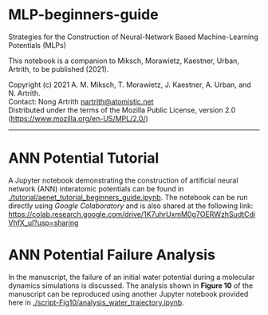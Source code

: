# MLP-beginners-guide

Strategies for the Construction of Neural-Network Based Machine-Learning Potentials (MLPs)

This notebook is a companion to Miksch, Morawietz, Kaestner, Urban, Artrith, to be published (2021).

Copyright (c) 2021 A. M. Miksch, T. Morawietz, J. Kaestner, A. Urban, and N. Artrith.<br/>
Contact: Nong Artrith <nartrith@atomistic.net><br/>
Distributed under the terms of the Mozilla Public License, version 2.0 (https://www.mozilla.org/en-US/MPL/2.0/)

----

# ANN Potential Tutorial

A Jupyter notebook demonstrating the construction of artificial neural network (ANN) interatomic potentials can be found in [./tutorial/aenet_tutorial_beginners_guide.ipynb](./tutorial/aenet_tutorial_beginners_guide.ipynb).  The notebook can be run directly using *Google Colaboratory* and is also shared at the following link: https://colab.research.google.com/drive/1K7uhrUxmM0g7OERWzhSudtCdiVhfX_ul?usp=sharing

# ANN Potential Failure Analysis

In the manuscript, the failure of an initial water potential during a molecular dynamics simulations is discussed.  The analysis shown in **Figure 10** of the manuscript can be reproduced using another Jupyter notebook provided here in [./script-Fig10/analysis_water_trajectory.ipynb](./script-Fig10/analysis_water_trajectory.ipynb).

